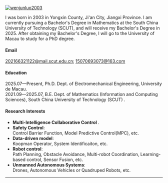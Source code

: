 

[![wenjunluo2003](https://img.shields.io/badge/wenjunluo2003-github-blue?logo=github)]([https://github.com/senli1073](https://wenjunluo2003.github.io/))

I was born in 2003 in Yongxin County, Ji'an City, Jiangxi Province. I am currently pursuing a Bachelor's Degree in Mathematics at the South China University of Technology (SCUT), and will receive my Bachelor's Degree in 2025. After obtaining my Bachelor's Degree, I will go to the University of Macau to study for a PhD degree.
#### Email
202166321122@mail.scut.edu.cn; 15070693073@163.com

#### Education
2025.07—Present, Ph.D. Dept. of  Electromechanical Engineering, University de Macau.\
2021.09—2025.07, B.E. Dept. of Mathematics (Information and Computing Sciences), South China University of Technology (SCUT) .

#### Research Interests
- <b> Multi-Intelligence Collaborative Control </b>.<br>
- <b> Safety Control</b>:<br>
  Control Barrier Function, Model Predictive Control(MPC), etc.
- <b> Data-driven model</b>:<br>
  Koopman Operator, System Identificaiton, etc.
- <b> Robot control</b>:<br>
  Path Planning, Obstacle Avoidance, Multi-robot Coordination, Learning-based control, Sensor Fusion, etc.
- <b> Unmanned Autonomous Systems</b>:<br>
  Drones, Autonomous Vehicles or Quadruped Robots, etc.
---

